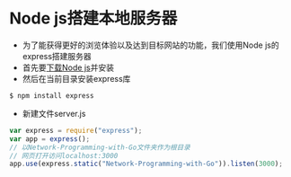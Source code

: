 # Node js搭建本地服务器

- 为了能获得更好的浏览体验以及达到目标网站的功能，我们使用Node js的express搭建服务器
- 首先要[下载Node js](https://nodejs.org/en/download/)并安装
- 然后在当前目录安装express库
```
$ npm install express
```

- 新建文件server.js
```jsx
var express = require("express");
var app = express();
// 以Network-Programming-with-Go文件夹作为根目录
// 网页打开访问localhost:3000
app.use(express.static("Network-Programming-with-Go")).listen(3000);
```